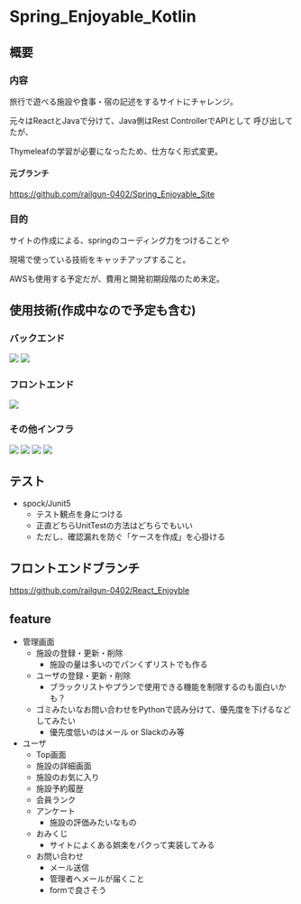 # Spring_Enjoyable_Kotlin
## 概要
### 内容 
旅行で遊べる施設や食事・宿の記述をするサイトにチャレンジ。

元々はReactとJavaで分けて、Java側はRest ControllerでAPIとして
呼び出してたが、

Thymeleafの学習が必要になったため、仕方なく形式変更。

#### 元ブランチ
https://github.com/railgun-0402/Spring_Enjoyable_Site

### 目的
サイトの作成による、springのコーディング力をつけることや

現場で使っている技術をキャッチアップすること。

AWSも使用する予定だが、費用と開発初期段階のため未定。

## 使用技術(作成中なので予定も含む)
### バックエンド
<img src="https://camo.qiitausercontent.com/00f9cc65cdea735164a23edab49f10a1bf9cb56a/68747470733a2f2f696d672e736869656c64732e696f2f62616467652f2d4a6176612d3030373339362e7376673f6c6f676f3d6a617661267374796c653d666f722d7468652d6261646765"> <img src="https://camo.qiitausercontent.com/eb8e0216005c7badaaa4bf7eb2be4d177990d747/68747470733a2f2f696d672e736869656c64732e696f2f62616467652f2d507974686f6e2d4632433633432e7376673f6c6f676f3d707974686f6e267374796c653d666f722d7468652d6261646765">

### フロントエンド
<img src="https://img.shields.io/badge/-JavaScript-276DC3.svg?logo=javascript&style=flat">

### その他インフラ
<img src="https://camo.qiitausercontent.com/01ce7f13e49ffb3193222a9a53f69cb78f60561f/68747470733a2f2f696d672e736869656c64732e696f2f62616467652f2d506f737467726573716c2d3333363739312e7376673f6c6f676f3d706f737467726573716c267374796c653d666f722d7468652d6261646765266c6f676f436f6c6f723d7768697465"> <img src="https://camo.qiitausercontent.com/11e97646e81c116c851923e0f45e6a6a8037f64c/68747470733a2f2f696d672e736869656c64732e696f2f62616467652f2d446f636b65722d3134383843362e7376673f6c6f676f3d646f636b6572267374796c653d666f722d7468652d6261646765"> <img src="https://camo.qiitausercontent.com/38f0d65f0b30d5c48c51df90da9235549605af35/68747470733a2f2f696d672e736869656c64732e696f2f62616467652f2d676974687562616374696f6e732d4646464646462e7376673f6c6f676f3d6769746875622d616374696f6e73267374796c653d666f722d7468652d6261646765">
<img src="https://camo.qiitausercontent.com/ec57734305b17aa755e88894461c2239ca05e3ea/68747470733a2f2f696d672e736869656c64732e696f2f62616467652f2d7465727261666f726d2d3230323332413f7374796c653d666f722d7468652d6261646765266c6f676f3d7465727261666f726d266c6f676f436f6c6f723d383434454241">

## テスト
- spock/Junit5
  - テスト観点を身につける
  - 正直どちらUnitTestの方法はどちらでもいい
  - ただし、確認漏れを防ぐ「ケースを作成」を心掛ける

## フロントエンドブランチ
https://github.com/railgun-0402/React_Enjoyble

## feature
- 管理画面
  - 施設の登録・更新・削除
    - 施設の量は多いのでパンくずリストでも作る
  - ユーザの登録・更新・削除
    - ブラックリストやプランで使用できる機能を制限するのも面白いかも？
  - ゴミみたいなお問い合わせをPythonで読み分けて、優先度を下げるなどしてみたい
    - 優先度低いのはメール or Slackのみ等
- ユーザ
  - Top画面
  - 施設の詳細画面
  - 施設のお気に入り
  - 施設予約履歴
  - 会員ランク
  - アンケート
    - 施設の評価みたいなもの
  - おみくじ
    - サイトによくある娯楽をパクって実装してみる
  - お問い合わせ
    - メール送信
    - 管理者へメールが届くこと
    - formで良さそう
